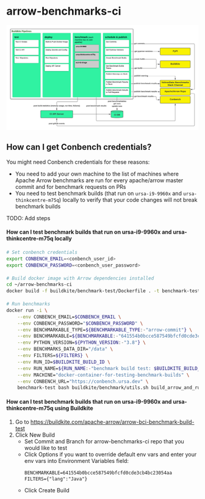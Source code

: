 # arrow-benchmarks-ci
![Screenshot](diagram.png)

## How can I get Conbench credentials?
You might need Conbench credentials for these reasons:
- You need to add your own machine to the list of machines where Apache Arrow benchmarks are run for every apache/arrow
master commit and for benchmark requests on PRs
- You need to test benchmark builds (that run on `ursa-i9-9960x` and `ursa-thinkcentre-m75q`) locally to verify that your
code changes will not break benchmark builds

TODO: Add steps

#### How can I test benchmark builds that run on ursa-i9-9960x and ursa-thinkcentre-m75q locally
```bash
# Set conbench credentials
export CONBENCH_EMAIL=<conbench_user_id>
export CONBENCH_PASSWORD=<conbench_user_password>

# Build docker image with Arrow dependencies installed
cd ~/arrow-benchmarks-ci
docker build -f buildkite/benchmark-test/Dockerfile . -t benchmark-test

# Run benchmarks
docker run -i \
    --env CONBENCH_EMAIL=$CONBENCH_EMAIL \
    --env CONBENCH_PASSWORD="$CONBENCH_PASSWORD" \
    --env BENCHMARKABLE_TYPE=${BENCHMARKABLE_TYPE:-"arrow-commit"} \
    --env BENCHMARKABLE=${BENCHMARKABLE:-"641554b0bcce587549bfcfd0cde3cb4bc23054aa"} \
    --env PYTHON_VERSION=${PYTHON_VERSION:-"3.8"} \
    --env BENCHMARKS_DATA_DIR="/data" \
    --env FILTERS=${FILTERS} \
    --env RUN_ID=$BUILDKITE_BUILD_ID \
    --env RUN_NAME=${RUN_NAME:-"benchmark build test: $BUILDKITE_BUILD_ID"} \
    --env MACHINE="docker-container-for-testing-benchmark-builds" \
    --env CONBENCH_URL="https://conbench.ursa.dev" \
    benchmark-test bash buildkite/benchmark/utils.sh build_arrow_and_run_benchmark_groups
```

#### How can I test benchmark builds that run on ursa-i9-9960x and ursa-thinkcentre-m75q using Buildkite
1. Go to https://buildkite.com/apache-arrow/arrow-bci-benchmark-build-test
2. Click New Build
    - Set Commit and Branch for arrow-benchmarks-ci repo that you would like to test
    - Click Options if you want to override default env vars and enter your env vars into Environment Variables field:
       ```
       BENCHMARKABLE=641554b0bcce587549bfcfd0cde3cb4bc23054aa
       FILTERS={"lang":"Java"}
       ```
    - Click Create Build
